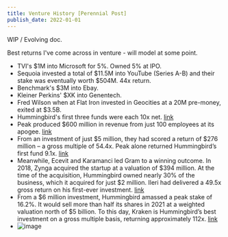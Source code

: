 ```yaml
---
title: Venture History [Perennial Post]
publish_date: 2022-01-01
---
```


WIP / Evolving doc. 

Best returns I've come across in venture - will model at some point. 

- TVI's $1M into Microsoft for 5%. Owned 5% at IPO.
- Sequoia invested a total of $11.5M into YouTube (Series A-B) and their stake was eventually worth $504M. 44x return.  
- Benchmark's $3M into Ebay.
- Kleiner Perkins' $XK into Genentech.
- Fred Wilson when at Flat Iron invested in Geocities at a 20M pre-money, exited at $3.5B.
- Hummingbird's first three funds were each 10x net. [link](https://thegeneralist.substack.com/p/hummingbird)
- Peak produced $600 million in revenue from just 100 employees at its apogee. [link](https://thegeneralist.substack.com/p/hummingbird)
- From an investment of just $5 million, they had scored a return of $276 million – a gross multiple of 54.4x. Peak alone returned Hummingbird’s first fund 9.1x. [link](https://thegeneralist.substack.com/p/hummingbird)
- Meanwhile, Ecevit and Karamanci led Gram to a winning outcome. In 2018, Zynga acquired the startup at a valuation of $394 million. At the time of the acquisition, Hummingbird owned nearly 30% of the business, which it acquired for just $2 million. Ileri had delivered a 49.5x gross return on his first-ever investment. [link](https://thegeneralist.substack.com/p/hummingbird)
- From a $6 million investment, Hummingbird amassed a peak stake of 16.2%. It would sell more than half its shares in 2021 at a weighted valuation north of $5 billion. To this day, Kraken is Hummingbird’s best investment on a gross multiple basis, returning approximately 112x. [link](https://thegeneralist.substack.com/p/hummingbird)
- ![image](https://github.com/alexmackenzie-wx/blog/assets/44316926/8625abe9-6623-4d4e-bcad-86a8e9da6dd2)

